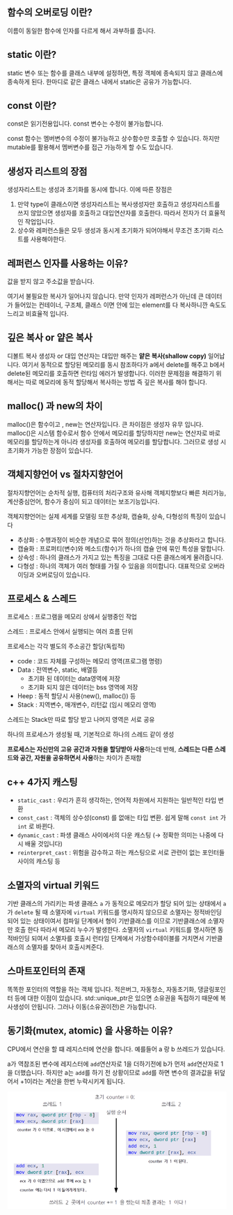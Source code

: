 ## 함수의 오버로딩 이란?

이름이 동일한 함수에 인자를 다르게 해서 과부하를 줍니다. 



## static 이란?

static 변수 또는 함수를 클래스 내부에 설정하면, 특정 객체에 종속되지 않고 클래스에 종속하게 된다. 한마디로 같은 클래스 내에서 static은 공유가 가능합니다.



## const 이란?

const은 읽기전용입니다. const 변수는 수정이 불가능합니다.

const 함수는 멤버변수의 수정이 불가능하고 상수함수만 호출할 수 있습니다. 하지만 mutable를 활용해서 멤버변수를 접근 가능하게 할 수도 있습니다.



## 생성자 리스트의 장점 

생성자리스트는 생성과 초기화를 동시에 합니다. 이에 따른 장점은 

1. 만약 type이 클래스이면 생성자리스트는 복사생성자만 호출하고 생성자리스트를 쓰지 않았으면 생성자를 호출하고 대입연산자를 호출한다. 따라서 전자가 더 효율적인 작업입니다.
2. 상수와 레퍼런스들은 모두 생성과 동시게 초기화가 되어야해서 무조건 초기화 리스트를 사용해야한다.



## 레퍼런스 인자를 사용하는 이유?

값을 받지 않고 주소값을 받습니다. 

여기서 불필요한 복사가 일어나지 않습니다. 만약  인자가 레퍼런스가 아닌데 큰 데이터가 들어있는 컨테이너, 구조체, 클래스 이면 안에 있는 element를 다 복사하니깐 속도도 느리고 비효율적 입니다.



## 깊은 복사 or 얕은 복사

디볼트 복사 생성자 or 대입 연산자는 대입만 해주는 __얕은 복사(shallow copy)__ 일어납니다. 여기서 동적으로 할당된 메모리를 동시 참조하다가 a에서 delete를 해주고 b에서 delete된 메모리를 호출하면 런타임 에러가 발생합니다. 이러한 문제점을 해결하기 위해서는 따로 메모리에 동적 할당해서 복사하는 방법 즉 깊은 복사를 해야 합니다.



## malloc() 과 new의 차이

malloc()은 함수이고 , new는 연산자입니다. 큰 차이점은 생성자 유무 입니다. malloc()은 시스템 함수로서 함수 안에서 메모리를 할당하지만 new는 연산자로 바로 메모리를 할당하는게 아니라 생성자를 호출하여 메모리를 할당합니다. 그러므로 생성 시 초기화가 가능한 장점이 있습니다.



## 객체지향언어 vs 절차지향언어

절차지향언어는 순차적 실행, 컴퓨터의 처리구조와 유사해 객체지향보다 빠른 처리가능, 계산중심언어, 함수가 중심이 되고 데이터는 보조기능입니다.

객체지향언어는 실제 세계를 모델링 또한 추상화, 캡슐화, 상속, 다형성의 특징이 있습니다

- 추상화 : 수행과정이 비슷한 개념으로 묶어 정의(선언)하는 것을 추상화라고 합니다.
- 캡슐화 : 프로퍼티(변수)와 메소드(함수)가 하나의 캡슐 안에 묶인 특성을 말합니다.
- 상속성 : 하나의 클래스가 가지고 있는 특징을 그대로 다른 클래스에게 물려줍니다.
- 다형성 : 하나의 객체가 여러 형태를 가질 수 있음을 의미합니다. 대표적으로 오버라이딩과 오버로딩이 있습니다.



## 프로세스 & 스레드

프로세스 : 프로그램을 메모리 상에서 실행중인 작업 

스레드 : 프로세스 안에서 실행되는 여러 흐름 단위



프로세스는 각각 별도의 주소공간 할당(독립적)

- code : 코드 자체를 구성하는 메모리 영역(프로그램 명령)
- Data : 전역변수, static, 배열등
  - 초기화 된 데이터는 data영역에 저장
  - 초기화 되지 않은 데이터는 bss 영역에 저장
- Heep : 동적 할당시 사용(new(), malloc()) 등
- Stack : 지역변수, 매개변수, 리턴값 (임시 메모리 영역)



스레드는 Stack만 따로 할당 받고 나머지 영역은 서로 공유 

하나의 프로세스가 생성될 때, 기본적으로 하나의 스레드 같이 생성

**프로세스는 자신만의 고유 공간과 자원을 할당받아 사용**하는데 반해, **스레드는 다른 스레드와 공간, 자원을 공유하면서 사용**하는 차이가 존재함



## c++ 4가지 캐스팅

- `static_cast` : 우리가 흔히 생각하는, 언어적 차원에서 지원하는 일반적인 타입 변환
- `const_cast` : 객체의 상수성(const) 를 없애는 타입 변환. 쉽게 말해 `const int` 가 `int` 로 바뀐다.
- `dynamic_cast` : 파생 클래스 사이에서의 다운 캐스팅 (→ 정확한 의미는 나중에 다시 배울 것입니다)
- `reinterpret_cast` : 위험을 감수하고 하는 캐스팅으로 서로 관련이 없는 포인터들 사이의 캐스팅 등



## 소멸자의 virtual 키워드

기반 클래스의 가리키는 파생 클래스 `a` 가 동적으로 메모리가 할당 되어 있는 상태에서  `a` 가 `delete` 될 때 소멸자에 `virtual` 키워드를 명시하지 않으므로 소멸자는 정적바인딩 되어 있는 상태이여서 컴파일 단계에서 형이 기반클래스를 이므로 기반클래스에 소멸자만 호출 한다 따라서 메모리 누수가 발생한다. 소멸자의 `virtual` 키워드를 명시하면 동적바인딩 되여서 소멸자를 호출시 런타임 단계에서 가상함수테이블를 거치면서 기반클래스의 소멸자를 찾아서 호출시켜준다.



## 스마트포인터의 존재

똑똑한 포인터의 역할을 하는 객체 입니다. 적은버그, 자동청소, 자동초기화, 댕글링포인터 등에 대한 이점이 있습니다. std::unique_ptr은 있으면 소유권을 독접하기 때문에 복사생성이 안됩니다. 그러나 이동(소유권이전)은 가능합니다.



## 동기화(mutex, atomic) 을 사용하는 이유?

CPU에서 연산을 할 떄 레지스터에 연산을 합니다. 예를들어 a 랑 b 쓰레드가 있습니다.

a가 역참조된 변수에 레지스터에 `add`연산자로 1을 더하기전에 b가 먼저 `add`연산자로 1을 더했습니다. 하지만 a는 `add`를 하기 전 상황이므로 `add`를 하면 변수의 결과값을 뒤덮어서  +1이라는 계산을 한번 누락시키게 됩니다. 



![iostream1](../img/tread1.PNG)
